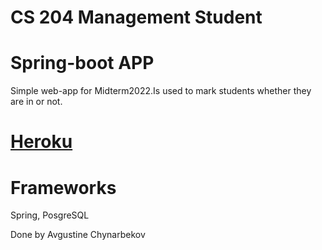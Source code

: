 
# CS 204 Management Student 
# Spring-boot APP 


Simple web-app for Midterm2022.Is used to mark students whether they are in or not. 

# [Heroku](https://web-spring-avgustine.herokuapp.com/)

# Frameworks 
Spring, PosgreSQL

Done by Avgustine Chynarbekov
